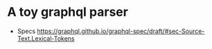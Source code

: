 # A toy graphql parser


- Specs https://graphql.github.io/graphql-spec/draft/#sec-Source-Text.Lexical-Tokens
